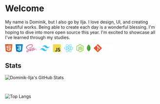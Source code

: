 # Welcome
My name is Dominik, but I also go by Ilja. I love design, UI, and creating beautiful works. Being able to create each day is a wonderful blessing. I'm hoping to dive into more open source this year. I'm excited to showcase all I've learned through my studies.


<img src="./images/tech-alt.png" height="26px">

## Stats 
![Dominik-Ilja's GitHub Stats](https://github-readme-stats.vercel.app/api?username=Dominik-Ilja&theme=omni&show_icons=true&hide_border=false&title_color=FF4B82&icon_color=19F9D8&text_color=e6e6e6&bg_color=222223)

<br />

![Top Langs](https://github-readme-stats.vercel.app/api/top-langs/?username=Dominik-Ilja&langs_count=10&layout=compact&title_color=FF4B82&icon_color=19F9D8&text_color=e6e6e6&bg_color=222223)
